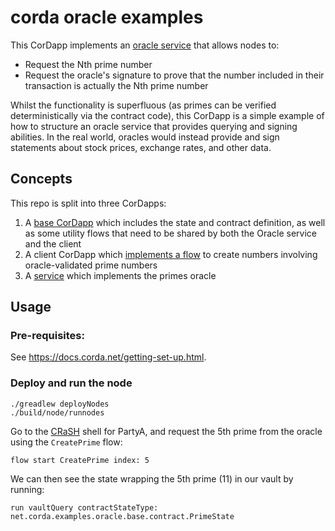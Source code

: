 # corda oracle examples

This CorDapp implements an [oracle service](https://training.corda.net/corda-details/oracles) that allows nodes to:

* Request the Nth prime number
* Request the oracle's signature to prove that the number included in their transaction is actually the Nth prime
  number

Whilst the functionality is superfluous (as primes can be verified deterministically via the contract code), this
CorDapp is a simple example of how to structure an oracle service that provides querying and signing abilities. In the
real world, oracles would instead provide and sign statements about stock prices, exchange rates, and other data.



## Concepts

This repo is split into three CorDapps:

1. A [base CorDapp](./base-kotlin/src/main/kotlin/net/corda/examples/oracle/base/flow) which includes the state and contract definition, as well as some utility flows that need to be
   shared by both the Oracle service and the client
2. A client CorDapp which [implements a flow](./client-kotlin/src/main/kotlin/net/corda/examples/oracle/client/flow/CreatePrime.kt) to create numbers involving oracle-validated prime numbers
3. A [service](./service-kotlin/src/main/kotlin/net/corda/examples/oracle/service) which implements the primes oracle


## Usage


### Pre-requisites:

See https://docs.corda.net/getting-set-up.html.


### Deploy and run the node
```
./greadlew deployNodes
./build/node/runnodes
```

Go to the [CRaSH](https://docs.corda.net/docs/corda-os/shell.html) shell for PartyA, and request the 5th prime from the oracle using the `CreatePrime` flow:

    flow start CreatePrime index: 5

We can then see the state wrapping the 5th prime (11) in our vault by running:

    run vaultQuery contractStateType: net.corda.examples.oracle.base.contract.PrimeState

